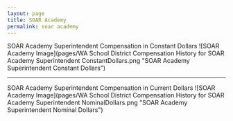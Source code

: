 ```yaml
---
layout: page
title: SOAR Academy
permalink: soar academy
---
```



SOAR Academy Superintendent Compensation in Constant Dollars
![SOAR Academy Image](pages/WA School District Compensation History for SOAR Academy Superintendent ConstantDollars.png "SOAR Academy Superintendent Constant Dollars")
___

SOAR Academy Superintendent Compensation in Current Dollars
![SOAR Academy Image](pages/WA School District Compensation History for SOAR Academy Superintendent NominalDollars.png "SOAR Academy Superintendent Nominal Dollars")